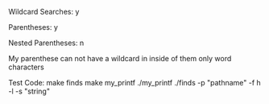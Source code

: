 Wildcard Searches: y

Parentheses: y

Nested Parentheses: n

My parenthese can not have a wildcard in inside of them only word characters

Test Code:
make finds
make my_printf
./my_printf
./finds -p "pathname" -f h -l -s "string"
